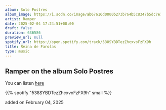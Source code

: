```yaml
---
album: Solo Postres
album_image: https://i.scdn.co/image/ab67616d0000b273b764b5c8347b5dc7e779f045
artist: Ramper
date: 2025-02-04 17:24:51+00:00
draft: false
duration: 636586
preview_url: null
spotify_url: https://open.spotify.com/track/538SYBDTezZhcxvoFzFX9h
title: Reina de Farolas
type: music
---
```



## Ramper on the album Solo Postres

You can listen [here](https://open.spotify.com/track/538SYBDTezZhcxvoFzFX9h)

{{% spotify "538SYBDTezZhcxvoFzFX9h" small %}}

added on February 04, 2025